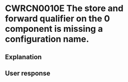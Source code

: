 # CWRCN0010E The store and forward qualifier on the 0 component is missing a configuration name.

## Explanation

## User response